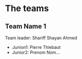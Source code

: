 # The teams 

## Team Name 1
Team leader: Shariff Shayan Ahmed

* Junion1: Pierre Thiebaut
* Junior2: Prenom Nom...
